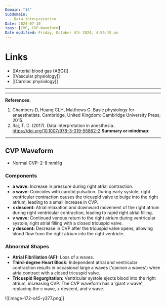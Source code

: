 ```yaml
---
Domain: "14"
Subdomain:
  - Data-interpretation
Date: 2024-07-10
tags: [CVP, CVP-Waveform]
Date modified: Friday, October 4th 2024, 4:56:19 pm
---
```


# Links
- [[Arterial blood gas (ABG)]]
- [[Vascular physiology]]
- [[Cardiac physiology]]

---

---
**References:**

1. Chambers D, Huang CLH, Matthews G. Basic physiology for anaesthetists. Cambridge, United Kingdom: Cambridge University Press; 2015.
2. Raj, T. D. (2017). Data interpretation in anesthesia.. https://doi.org/10.1007/978-3-319-55862-2
**Summary or mindmap:**

---------------------------------------------------------------------------------------------
## CVP Waveform

- Normal CVP: 2–8 mmHg

### Components

- **a wave:** Increase in pressure during right atrial contraction.
- **c wave:** Coincides with carotid pulsation. During early systole, right ventricular contraction causes the tricuspid valve to bulge into the right atrium, leading to a small increase in CVP.
- **x descent:** Atrial relaxation and downward movement of the right atrium during right ventricular contraction, leading to rapid right atrial filling.
- **v wave:** Continued venous return to the right atrium during ventricular systole; right atrial filling with a closed tricuspid valve.
- **y descent:** Decrease in CVP after the tricuspid valve opens, allowing blood flow from the right atrium into the right ventricle.
### Abnormal Shapes

- **Atrial Fibrillation (AF):** Loss of a waves.
- **Third-degree Heart Block:** Independent atrial and ventricular contraction results in occasional large a waves ('cannon a waves') when atria contract with a closed tricuspid valve.
- **Tricuspid Regurgitation:** Ventricular systole ejects blood into the right atrium, increasing CVP. The CVP waveform has a ‘giant v wave’, replacing the c wave, x descent, and v wave.

![[image-172-x45-y377.png]]

